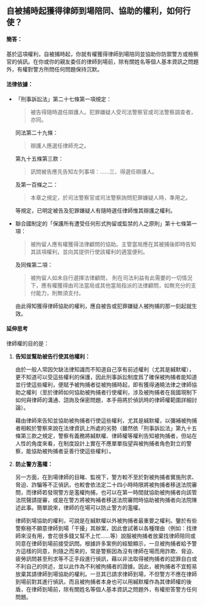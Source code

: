 ## 自被捕時起獲得律師到場陪同、協助的權利，如何行使？

#### 簡答：

基於這項權利，自被捕時起，你就有權獲得律師到場陪同並協助你防禦警方或檢察官的偵訊。在你或你的親友委任的律師到場前，除有關姓名等個人基本資訊之問題外，有權對警方所問任何問題保持沉默。

#### 法律依據：

* 「刑事訴訟法」第二十七條第一項規定：

   > 被告得隨時選任辯護人。犯罪嫌疑人受司法警察官或司法警察調查者，亦同。

   同法第二十九條：

   > 辯護人應選任律師充之。

   第九十五條第三款：

   > 訊問被告應先告知左列事項：……三、得選任辯護人。

   及第一百條之二：

   > 本章之規定，於司法警察官或司法警察詢問犯罪嫌疑人時，準用之。

   等規定，已明定被告及犯罪嫌疑人有隨時選任律師惟其辯護之權利。

* 聯合國制定的「保護所有遭受任何形式拘留或監禁的人之原則」第十七條第一項：

   > 被拘留人應有權獲得法律顧問的協助。主管當局應在其被捕後即時告知其該項權利，並向其提供行使該權利的適當便利。

   及同條第二項：

   > 被拘留人如未自行選擇法律顧問， 則在司法利益有此需要的一切情況下，應有權獲得由司法當局或其他當局指派的法律顧問，如無充分的支付能力，則無須支付。

   由此得知獲得律師協助的權利，應自被告或犯罪嫌疑人被拘捕的那一刻起就生效。

#### 延伸思考

律師權的目的是：

1. **告知並幫助被告行使其他權利：**

   由於一般人常因欠缺法律知識而不知道自己享有前述權利（尤其是緘默權），更不知道可以受這些權利的保護，因此刑事訴訟制度爲了確保被拘捕者能知道並行使這些權利，便賦予被拘捕者從被拘捕時起，即有獲得通曉法律之律師協助之權利（至於律師如何協助被拘捕者行使權利，涉及被拘捕者在我國現制下如何與律師的溝通、諮詢及保密問題，本手冊將於偵訊時的律師權範圍詳細討論）。

   藉由律師來告知並協助被拘捕者行使這些權利，尤其是緘默權，以彌補被拘捕者相較於警察來說在法律資訊上所處的劣勢（雖然依「刑事訴訟法」第九十五條第三款之規定，警察有義務將緘默權、律師權等權利告知被拘捕者，但站在人性的角度來看，在制度設計上實在不應單單指望與被拘捕者角色對立的警察，能協助被拘捕者妥善行使這些權利）。

2. **防止警方濫權：**

   另一方面，在到場律師的目睹、監視下，警方較不至於對被拘捕者實施刑求、脅迫、詐騙等不正偵訊，也較會依法定二十四小時時限將被拘捕者移送法院審問，而律師若發現警方是濫權拘捕，也可以在第一時間就協助被拘捕者向該管法院聲請提審，或是在警方將被拘補者移送法院審問時協助被拘捕者向法院陳述此事。簡單說來，律師的在場可以防止警方的濫權。

   律師到場協助的權利，可說是在緘默權以外被拘捕者最重要之權利。鑒於有些警察極不願意律師到場「干擾」其辦案，因此會試著以各種理由（例如：找律師來沒有用，會花很多錢又幫不上忙……等）說服被拘捕者放棄找律師陪同或同意在律師到場前接受訊問。根據許多案例的經驗顯示，一旦被拘捕者給予警方這樣的同意，則隨之而來的，常是警察因為沒有律師在場而用詐欺、脅迫、疲勞訊問甚至刑求等不正手段進行偵訊，藉以非法取得被拘捕者的認罪自白或不利自己的供述，並以此作為不利被拘捕者的證據。因此，被拘捕者不宜輕易放棄其請律師到場協助的權利。一旦其已請求律師到場，不但警方不應在律師到場前對其進行偵訊，而且被拘捕者本身也可以用緘默權作為其律師權的後盾，在律師到場前，除有關姓名等個人基本資訊之問題外，有權拒答警方任何問題。

